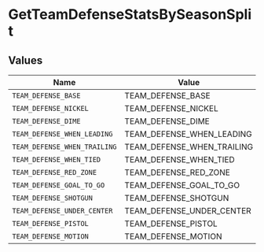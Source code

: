 # GetTeamDefenseStatsBySeasonSplit


## Values

| Name                         | Value                        |
| ---------------------------- | ---------------------------- |
| `TEAM_DEFENSE_BASE`          | TEAM_DEFENSE_BASE            |
| `TEAM_DEFENSE_NICKEL`        | TEAM_DEFENSE_NICKEL          |
| `TEAM_DEFENSE_DIME`          | TEAM_DEFENSE_DIME            |
| `TEAM_DEFENSE_WHEN_LEADING`  | TEAM_DEFENSE_WHEN_LEADING    |
| `TEAM_DEFENSE_WHEN_TRAILING` | TEAM_DEFENSE_WHEN_TRAILING   |
| `TEAM_DEFENSE_WHEN_TIED`     | TEAM_DEFENSE_WHEN_TIED       |
| `TEAM_DEFENSE_RED_ZONE`      | TEAM_DEFENSE_RED_ZONE        |
| `TEAM_DEFENSE_GOAL_TO_GO`    | TEAM_DEFENSE_GOAL_TO_GO      |
| `TEAM_DEFENSE_SHOTGUN`       | TEAM_DEFENSE_SHOTGUN         |
| `TEAM_DEFENSE_UNDER_CENTER`  | TEAM_DEFENSE_UNDER_CENTER    |
| `TEAM_DEFENSE_PISTOL`        | TEAM_DEFENSE_PISTOL          |
| `TEAM_DEFENSE_MOTION`        | TEAM_DEFENSE_MOTION          |